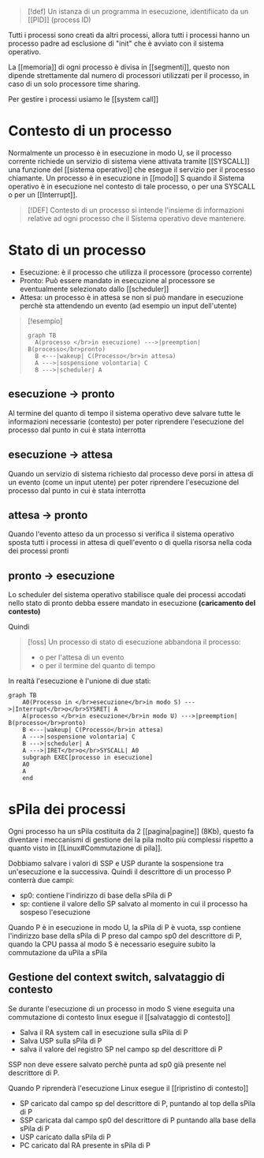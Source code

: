 >[!def]
>Un istanza di un programma in esecuzione, identifiicato da un [[PID]] (process ID)

Tutti i processi sono creati da altri processi, allora tutti i processi hanno un processo padre ad esclusione di "init" che è avviato con il sistema operativo.

La [[memoria]] di ogni processo è divisa in [[segmenti]], questo non dipende strettamente dal numero di processori utilizzati per il processo, in caso di un solo processore time sharing.

Per gestire i processi usiamo le [[system call]]


# Contesto di un processo
Normalmente un processo è in esecuzione in modo U, se il processo corrente richiede un servizio di sistema viene attivata tramite [[SYSCALL]] una funzione del [[sistema operativo]] che esegue il servizio per il processo chiamante.
Un processo è in esecuzione in [[modo]] S quando il Sistema operativo è in esecuzione nel contesto di tale processo, o per una SYSCALL o per un [[Interrupt]].

>[!DEF]
>Contesto di un processo si intende l'insieme di informazioni relative ad ogni processo che il Sistema operativo deve mantenere.

# Stato di un processo
- Esecuzione: è il processo che utilizza il processore (processo corrente)
- Pronto: Può essere mandato in esecuzione al processore se eventualmente selezionato dallo [[scheduler]]
- Attesa: un processo è in attesa se non si può mandare in esecuzione perchè sta attendendo un evento (ad esempio un input dell'utente)


>[!esempio]
>
>```mermaid
>graph TB
>	A(processo </br>in esecuzione) --->|preemption| B(processo</br>pronto) 
>	B <---|wakeup| C(Processo</br>in attesa) 
>	A --->|sospensione volontaria| C
>	B --->|scheduler| A
>```



## esecuzione $\to$ pronto
Al termine del quanto di tempo il sistema operativo deve salvare tutte le informazioni necessarie (contesto) per poter riprendere l'esecuzione del processo dal punto in cui è stata interrotta

## esecuzione $\to$ attesa
Quando un servizio di sistema richiesto dal processo deve porsi in attesa di un evento (come un input utente) per poter riprendere l'esecuzione del processo dal punto in cui è stata interrotta

## attesa $\to$ pronto
Quando l'evento atteso da un processo si verifica il sistema operativo sposta tutti i processi in attesa di quell'evento o di quella risorsa nella coda dei processi pronti

## pronto $\to$ esecuzione
Lo scheduler del sistema operativo stabilisce quale dei processi accodati nello stato di pronto debba essere mandato in esecuzione **(caricamento del contesto)**



Quindi
>[!oss]
>Un processo di stato di esecuzione abbandona il processo:
>- o per l'attesa di un evento
>- o per il termine del quanto di tempo




In realtà l'esecuzione è l'unione di due stati:
```mermaid
graph TB
	A0(Processo in </br>esecuzione</br>in modo S) --->|Interrupt</br>o</br>SYSRET| A
	A(processo </br>in esecuzione</br>in modo U) --->|preemption| B(processo</br>pronto) 
	B <---|wakeup| C(Processo</br>in attesa) 
	A --->|sospensione volontaria| C
	B --->|scheduler| A
	A --->|IRET</br>o</br>SYSCALL| A0
	subgraph EXEC[processo in esecuzione]
	A0
	A
	end
```


# sPila dei processi

Ogni processo ha un sPila costituita da 2 [[pagina|pagine]] (8Kb), questo fa diventare i meccanismi di gestione dei la pila molto più complessi rispetto a quanto visto in [[Linux#Commutazione di pila]]. 

Dobbiamo salvare i valori di SSP e USP durante la sospensione tra un'esecuzione e la successiva.
Quindi il descrittore di un processo P conterrà due campi:
- sp0: contiene l'indirizzo di base della sPila di P
- sp: contiene il valore dello SP salvato al momento in cui il processo ha sospeso l'esecuzione

Quando P è in esecuzione in modo U, la sPila di P è vuota, ssp contiene l'indirizzo base della sPila di P preso dal campo sp0 del descrittore di P, quando la CPU passa al modo S è necessario eseguire subito la commutazione da uPila a sPila

## Gestione del context switch, salvataggio di contesto

Se durante l'esecuzione di un processo in modo S viene eseguita una commutazione di contesto linux esegue il [[salvataggio di contesto]]
- Salva il RA system call in esecuzione sulla sPila di P
- Salva USP sulla sPila di P
- salva il valore del registro SP nel campo sp del descrittore di P

SSP non deve essere salvato perchè punta ad sp0 già presente nel descrittore di P.

Quando P riprenderà l'esecuzione Linux esegue il [[ripristino di contesto]]

- SP caricato dal campo sp del descrittore di P, puntando al top della sPila di P
- SSP caricata dal campo sp0 del descrittore di P puntando alla base della sPila di P
- USP caricato dalla sPila di P
- PC caricato dal RA presente in sPila di P